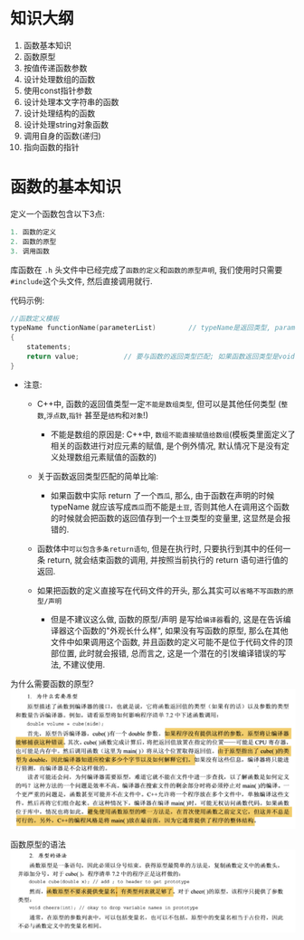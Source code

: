 # 知识大纲
1. 函数基本知识
2. 函数原型
3. 按值传递函数参数
4. 设计处理数组的函数
5. 使用const指针参数
6. 设计处理本文字符串的函数
7. 设计处理结构的函数
8. 设计处理string对象函数
9. 调用自身的函数(递归)
10. 指向函数的指针


# 函数的基本知识
定义一个函数包含以下3点:
```cpp
1. 函数的定义
2. 函数的原型
3. 调用函数
```
库函数在 `.h` 头文件中已经完成了`函数的定义`和`函数的原型声明`, 我们使用时只需要`#include`这个头文件, 然后直接调用就行.

代码示例:
```cpp
//函数定义模板
typeName functionName(parameterList)        // typeName是返回类型, parameterList是参数列表
{
    statements;
    return value;           // 要与函数的返回类型匹配; 如果函数返回类型是void, 则可以不写return语句
}
```
- 注意:
  - C++中, 函数的返回值类型一定`不能是数组类型`, 但可以是其他任何类型 (`整数`,`浮点数`,`指针` 甚至是`结构`和`对象`!)
    - 不能是数组的原因是: C++中, `数组不能直接赋值给数组`(模板类里面定义了相关的函数进行对应元素的赋值, 是个例外情况, 默认情况下是没有定义处理数组元素赋值的函数的)

  - 关于函数返回类型匹配的简单比喻:
    - 如果函数中实际 return 了一个`西瓜`, 那么, 由于函数在声明的时候 typeName 就应该写成`西瓜`而不能是`土豆`, 否则其他人在调用这个函数的时候就会把函数的返回值存到一个`土豆`类型的变量里, 这显然是会报错的.

  - 函数体中`可以包含多条return语句`, 但是在执行时, 只要执行到其中的任何一条 return, 就会结束函数的调用, 并按照当前执行的 return 语句进行值的返回.

  - 如果把函数的定义直接写在代码文件的开头, 那么其实可以`省略不写函数的原型/声明`
    - 但是不建议这么做, 函数的原型/声明 是写给`编译器`看的, 这是在告诉编译器这个函数的"外观长什么样", 如果没有写函数的原型, 那么在其他文件中如果调用这个函数, 并且函数的定义可能不是位于代码文件的顶部位置, 此时就会报错, 总而言之, 这是一个潜在的引发编译错误的写法, 不建议使用.


为什么需要函数的原型?
![](第七章笔记_images/为什么需要函数的原型.png)

函数原型的语法
![](第七章笔记_images/函数原型的语法.png)










